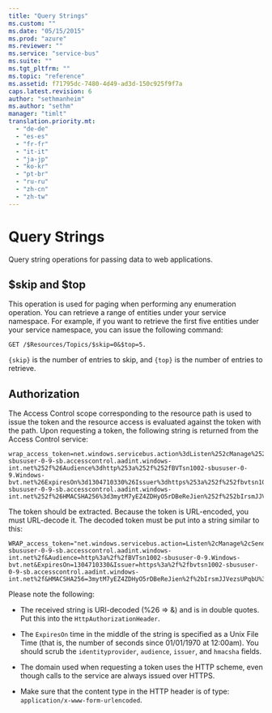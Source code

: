 ```yaml
---
title: "Query Strings"
ms.custom: ""
ms.date: "05/15/2015"
ms.prod: "azure"
ms.reviewer: ""
ms.service: "service-bus"
ms.suite: ""
ms.tgt_pltfrm: ""
ms.topic: "reference"
ms.assetid: f71795dc-7480-4d49-ad3d-150c925f9f7a
caps.latest.revision: 6
author: "sethmanheim"
ms.author: "sethm"
manager: "timlt"
translation.priority.mt: 
  - "de-de"
  - "es-es"
  - "fr-fr"
  - "it-it"
  - "ja-jp"
  - "ko-kr"
  - "pt-br"
  - "ru-ru"
  - "zh-cn"
  - "zh-tw"
---
```

# Query Strings
Query string operations for passing data to web applications.  
  
## $skip and $top  
 This operation is used for paging when performing any enumeration operation. You can retrieve a range of entities under your service namespace. For example, if you want to retrieve the first five entities under your service namespace, you can issue the following command:  
  
```  
GET /$Resources/Topics/$skip=0&$top=5.  
```  
  
 `{skip}` is the number of entries to skip, and `{top}` is the number of entries to retrieve.  
  
## Authorization  
 The Access Control scope corresponding to the resource path is used to issue the token and the resource access is evaluated against the token with the path. Upon requesting a token, the following string is returned from the Access Control service:  
  
```  
wrap_access_token=net.windows.servicebus.action%3dListen%252cManage%252cSend%26http%253a%252f%252fschemas.microsoft.com%252faccesscontrolservice%252f2010%252f07%252fclaims%252fidentityprovider%3dhttps%253a%252f%252fBVTsn1002-sbususer-0-9-sb.accesscontrol.aadint.windows-int.net%252f%26Audience%3dhttp%253a%252f%252fBVTsn1002-sbususer-0-9.Windows-bvt.net%26ExpiresOn%3d1304710330%26Issuer%3dhttps%253a%252f%252fbvtsn1002-sbususer-0-9-sb.accesscontrol.aadint.windows-int.net%252f%26HMACSHA256%3d3mytM7yEZ4ZDHyO5rDBeReJien%252f%252bIrsmJJVezsUPqbU%253d&wrap_access_token_expires_in=1199  
```  
  
 The token should be extracted. Because the token is URL-encoded, you must URL-decode it. The decoded token must be put into a string similar to this:  
  
```  
WRAP_access_token="net.windows.servicebus.action=Listen%2cManage%2cSend&http%3a%2f%2fschemas.microsoft.com%2faccesscontrolservice%2f2010%2f07%2fclaims%2fidentityprovider=https%3a%2f%2fBVTsn1002-sbususer-0-9-sb.accesscontrol.aadint.windows-int.net%2f&Audience=http%3a%2f%2fBVTsn1002-sbususer-0-9.Windows-bvt.net&ExpiresOn=1304710330&Issuer=https%3a%2f%2fbvtsn1002-sbususer-0-9-sb.accesscontrol.aadint.windows-int.net%2f&HMACSHA256=3mytM7yEZ4ZDHyO5rDBeReJien%2f%2bIrsmJJVezsUPqbU%3d"  
```  
  
 Please note the following:  
  
-   The received string is URI-decoded (%26 => &) and is in double quotes. Put this into the `HttpAuthorizationHeader`.  
  
-   The `ExpiresOn` time in the middle of the string is specified as a Unix File Time (that is, the number of seconds since 01/01/1970 at 12:00am). You should scrub the `identityprovider`, `audience`, `issuer`, and `hmacsha` fields.  
  
-   The domain used when requesting a token uses the HTTP scheme, even though calls to the service are always issued over HTTPS.  
  
-   Make sure that the content type in the HTTP header is of type: `application/x-www-form-urlencoded`.